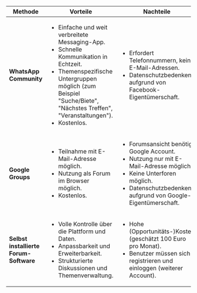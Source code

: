 | Methode                                | Vorteile                                                                                                                                                                                                                                          | Nachteile                                                                                                                                                                                                    |
| -------------------------------------- | ------------------------------------------------------------------------------------------------------------------------------------------------------------------------------------------------------------------------------------------------- | ------------------------------------------------------------------------------------------------------------------------------------------------------------------------------------------------------------ |
| **WhatsApp Community**                 | <ul><li>Einfache und weit verbreitete Messaging-App.</li><li>Schnelle Kommunikation in Echtzeit.</li><li>Themenspezifische Untergruppen möglich (zum Beispiel "Suche/Biete", "Nächstes Treffen", "Veranstaltungen").</li><li>Kostenlos.</li></ul> | <ul><li>Erfordert Telefonnummern, keine E-Mail-Adressen.</li><li>Datenschutzbedenken aufgrund von Facebook-Eigentümerschaft.</li></ul>                                                                       |
| **Google Groups**                      | <ul><li>Teilnahme mit E-Mail-Adresse möglich.</li><li>Nutzung als Forum im Browser möglich.</li><li>Kostenlos.</li></ul>                                                                                                                          | <ul><li>Forumsansicht benötigt Google Account.</li><li>Nutzung nur mit E-Mail-Adresse möglich.</li><li>Keine Unterforen möglich.</li><li>Datenschutzbedenken aufgrund von Google-Eigentümerschaft.</li></ul> |
| **Selbst installierte Forum-Software** | <ul><li>Volle Kontrolle über die Plattform und Daten.</li><li>Anpassbarkeit und Erweiterbarkeit.</li><li>Strukturierte Diskussionen und Themenverwaltung.</li></ul>                                                                               | <ul><li>Hohe (Opportunitäts-)Kosten (geschätzt 100 Euro pro Monat).</li><li>Benutzer müssen sich registrieren und einloggen (weiterer Account).</li></ul>                                                    |

